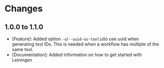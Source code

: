 Changes
======

1.0.0 to 1.1.0
--------------
* [Feature]: Added option `-u`/`--uuid-as-toolid`to use uuid when generating tool IDs. This is needed when a workflow has multiple of the same tool.
* [Documentation]: Added information on how to get started with Leiningen

